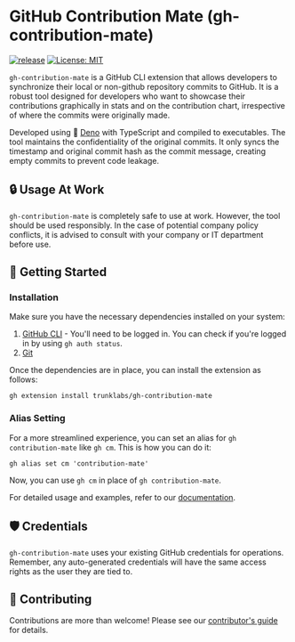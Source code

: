 # GitHub Contribution Mate (gh-contribution-mate)

[![release](https://github.com/trunklabs/gh-contribution-mate/actions/workflows/release.yml/badge.svg?branch=main)](https://github.com/trunklabs/gh-contribution-mate/actions/workflows/release.yml)
[![License: MIT](https://img.shields.io/badge/License-MIT-yellow.svg)](https://opensource.org/licenses/MIT)

`gh-contribution-mate` is a GitHub CLI extension that allows developers to
synchronize their local or non-github repository commits to GitHub. It is a
robust tool designed for developers who want to showcase their contributions
graphically in stats and on the contribution chart, irrespective of where the
commits were originally made.

Developed using 🦕 [Deno](https://deno.com/runtime) with TypeScript and compiled
to executables. The tool maintains the confidentiality of the original commits.
It only syncs the timestamp and original commit hash as the commit message,
creating empty commits to prevent code leakage.

## 🔒 Usage At Work

`gh-contribution-mate` is completely safe to use at work. However, the tool
should be used responsibly. In the case of potential company policy conflicts,
it is advised to consult with your company or IT department before use.

## 🚀 Getting Started

### Installation

Make sure you have the necessary dependencies installed on your system:

1. [GitHub CLI](https://cli.github.com/) - You'll need to be logged in. You can
   check if you're logged in by using `gh auth status`.
2. [Git](https://git-scm.com/downloads)

Once the dependencies are in place, you can install the extension as follows:

```shell
gh extension install trunklabs/gh-contribution-mate
```

### Alias Setting

For a more streamlined experience, you can set an alias for
`gh contribution-mate` like `gh cm`. This is how you can do it:

```shell
gh alias set cm 'contribution-mate'
```

Now, you can use `gh cm` in place of `gh contribution-mate`.

For detailed usage and examples, refer to our [documentation](docs/USAGE.md).

## 🛡️ Credentials

`gh-contribution-mate` uses your existing GitHub credentials for operations.
Remember, any auto-generated credentials will have the same access rights as the
user they are tied to.

## 🤝 Contributing

Contributions are more than welcome! Please see our
[contributor's guide](CONTRIBUTING.md) for details.
